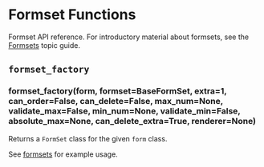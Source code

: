 # Formset Functions

Formset API reference. For introductory material about formsets, see the
[Formsets](../../topics/forms/formsets.md) topic guide.

<a id="module-django.forms.formsets"></a>

## `formset_factory`

### formset_factory(form, formset=BaseFormSet, extra=1, can_order=False, can_delete=False, max_num=None, validate_max=False, min_num=None, validate_min=False, absolute_max=None, can_delete_extra=True, renderer=None)

Returns a `FormSet` class for the given `form` class.

See [formsets](../../topics/forms/formsets.md) for example usage.
